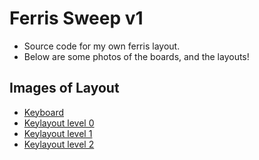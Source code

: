 # Ferris Sweep v1

* Source code for my own ferris layout.
* Below are some photos of the boards, and the layouts!

## Images of Layout

* [Keyboard](boards.png)
* [Keylayout level 0](layer0.png)
* [Keylayout level 1](layer1.png)
* [Keylayout level 2](layer2.png)
